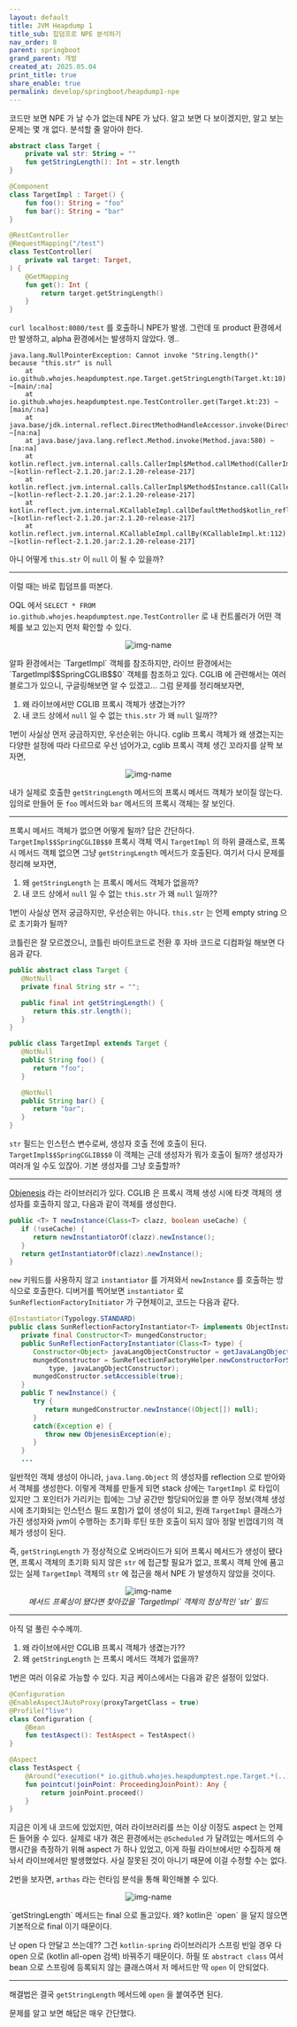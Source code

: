```yaml
---
layout: default
title: JVM Heapdump 1
title_sub: 힙덤프로 NPE 분석하기
nav_order: 8
parent: springboot
grand_parent: 개발 
created_at: 2025.05.04
print_title: true
share_enable: true
permalink: develop/springboot/heapdump1-npe
---
```


코드만 보면 NPE 가 날 수가 없는데 NPE 가 났다. 알고 보면 다 보이겠지만, 알고 보는 문제는 몇 개 없다. 분석할 줄 알아야 한다.  
  
```kotlin
abstract class Target {
    private val str: String = ""
    fun getStringLength(): Int = str.length
}

@Component
class TargetImpl : Target() {
	fun foo(): String = "foo"
	fun bar(): String = "bar"
}

@RestController
@RequestMapping("/test")
class TestController(
    private val target: Target,
) {
    @GetMapping
    fun get(): Int {
        return target.getStringLength()
    }
}
``` 

`curl localhost:8080/test` 를 호출하니 NPE가 발생. 
그런데 또 product 환경에서만 발생하고, alpha 환경에서는 발생하지 않았다. 엥.. 

```
java.lang.NullPointerException: Cannot invoke "String.length()" because "this.str" is null
	at io.github.whojes.heapdumptest.npe.Target.getStringLength(Target.kt:10) ~[main/:na]
	at io.github.whojes.heapdumptest.npe.TestController.get(Target.kt:23) ~[main/:na]
	at java.base/jdk.internal.reflect.DirectMethodHandleAccessor.invoke(DirectMethodHandleAccessor.java:103) ~[na:na]
	at java.base/java.lang.reflect.Method.invoke(Method.java:580) ~[na:na]
	at kotlin.reflect.jvm.internal.calls.CallerImpl$Method.callMethod(CallerImpl.kt:97) ~[kotlin-reflect-2.1.20.jar:2.1.20-release-217]
	at kotlin.reflect.jvm.internal.calls.CallerImpl$Method$Instance.call(CallerImpl.kt:113) ~[kotlin-reflect-2.1.20.jar:2.1.20-release-217]
	at kotlin.reflect.jvm.internal.KCallableImpl.callDefaultMethod$kotlin_reflection(KCallableImpl.kt:207) ~[kotlin-reflect-2.1.20.jar:2.1.20-release-217]
	at kotlin.reflect.jvm.internal.KCallableImpl.callBy(KCallableImpl.kt:112) ~[kotlin-reflect-2.1.20.jar:2.1.20-release-217]
```

아니 어떻게 `this.str` 이 `null` 이 될 수 있을까?  
  
  
---  
이럴 때는 바로 힙덤프를 떠본다.  
  
OQL 에서 `SELECT * FROM io.github.whojes.heapdumptest.npe.TestController` 로 내 컨트롤러가 어떤 객체를 보고 있는지 먼저 확인할 수 있다.  

<p align="center">
  <img alt="img-name" src="/assets/images/heapdump/1_npe_1.png" class="content-image-1"><br>
</p>
알파 환경에서는 `TargetImpl` 객체를 참조하지만, 라이브 환경에서는 `TargetImpl$$SpringCGLIB$$0` 객체를 참조하고 있다. CGLIB 에 관련해서는 여러 블로그가 있으니, 구글링해보면 알 수 있겠고... 그럼 문제를 정리해보자면,

1. 왜 라이브에서만 CGLIB 프록시 객체가 생겼는가??  
2. 내 코드 상에서 `null` 일 수 없는 `this.str` 가 왜 `null` 일까??  
  
1번이 사실상 먼저 궁금하지만, 우선순위는 아니다. cglib 프록시 객체가 왜 생겼는지는 다양한 설정에 따라 다르므로 우선 넘어가고, cglib 프록시 객체 생긴 꼬라지를 살짝 보자면,
<p align="center">
  <img alt="img-name" src="/assets/images/heapdump/1_npe_2.png" class="content-image-1"><br>
</p>

내가 실제로 호출한 `getStringLength` 메서드의 프록시 메서드 객체가 보이질 않는다. 임의로 만들어 둔 `foo` 메서드와 `bar` 메서드의 프록시 객체는 잘 보인다.  
  
  
---  
프록시 메서드 객체가 없으면 어떻게 될까? 답은 간단하다. `TargetImpl$$SpringCGLIB$$0` 프록시 객체 역시 `TargetImpl` 의 하위 클래스로, 프록시 메서드 객체 없으면 그냥 `getStringLength` 메서드가 호출된다. 여기서 다시 문제를 정리해 보자면, 
  
1. 왜 `getStringLength` 는 프록시 메서드 객체가 없을까?  
2. 내 코드 상에서 `null` 일 수 없는 `this.str` 가 왜 `null` 일까??  
  
1번이 사실상 먼저 궁금하지만, 우선순위는 아니다. `this.str` 는 언제 empty string 으로 초기화가 될까? 

코틀린은 잘 모르겠으니, 코틀린 바이트코드로 전환 후 자바 코드로 디컴파일 해보면 다음과 같다.  

```java 
public abstract class Target {
   @NotNull
   private final String str = "";

   public final int getStringLength() {
      return this.str.length();
   }
}

public class TargetImpl extends Target {
   @NotNull
   public String foo() {
      return "foo";
   }

   @NotNull
   public String bar() {
      return "bar";
   }
}
```
  
`str` 필드는 인스턴스 변수로써, 생성자 호출 전에 호출이 된다. `TargetImpl$$SpringCGLIB$$0` 이 객체는 근데 생성자가 뭐가 호출이 될까? 생성자가 여러개 일 수도 있잖아. 기본 생성자를 그냥 호출할까?  
  
--- 
  
[Objenesis](https://github.com/spring-projects/spring-framework/blob/6.1.x/spring-core/src/main/java/org/springframework/objenesis/SpringObjenesis.java) 라는 라이브러리가 있다. CGLIB 은 프록시 객체 생성 시에 타겟 객체의 생성자를 호출하지 않고, 다음과 같이 객체를 생성한다. 
```java
public <T> T newInstance(Class<T> clazz, boolean useCache) {
   if (!useCache) {
      return newInstantiatorOf(clazz).newInstance();
   }
   return getInstantiatorOf(clazz).newInstance();
}
```

`new` 키워드를 사용하지 않고 `instantiator` 를 가져와서 `newInstance` 를 호출하는 방식으로 호출한다. 디버거를 찍어보면 `instantiator` 로 `SunReflectionFactoryInitiator` 가  구현체이고, 코드는 다음과 같다.  

```java
@Instantiator(Typology.STANDARD)
public class SunReflectionFactoryInstantiator<T> implements ObjectInstantiator<T> {
   private final Constructor<T> mungedConstructor;
   public SunReflectionFactoryInstantiator(Class<T> type) {
      Constructor<Object> javaLangObjectConstructor = getJavaLangObjectConstructor();
      mungedConstructor = SunReflectionFactoryHelper.newConstructorForSerialization(
          type, javaLangObjectConstructor);
      mungedConstructor.setAccessible(true);
   }
   public T newInstance() {
      try {
         return mungedConstructor.newInstance((Object[]) null);
      }
      catch(Exception e) {
         throw new ObjenesisException(e);
      }
   }
   ...
```

일반적인 객체 생성이 아니라, `java.lang.Object` 의 생성자를 reflection 으로 받아와서 객체를 생성한다. 이렇게 객체를 만들게 되면 stack 상에는 `TargetImpl` 로 타입이 있지만 그 포인터가 가리키는 힙에는 그냥 공간만 할당되어있을 뿐 아무 정보(객체 생성시에 초기화되는 인스턴스 필드 포함)가 없이 생성이 되고, 원래 `TargetImpl` 클래스가 가진 생성자와 jvm이 수행하는 초기화 루틴 또한 호출이 되지 않아 정말 빈껍데기의 객체가 생성이 된다.  
  
즉, `getStringLength` 가 정상적으로 오버라이드가 되어 프록시 메서드가 생성이 됐다면, 프록시 객체의 초기화 되지 않은 `str` 에 접근할 필요가 없고, 프록시 객체 안에 품고 있는 실제 `TargetImpl` 객체의 `str` 에 접근을 해서 NPE 가 발생하지 않았을 것이다.
<p align="center">
	<img alt="img-name" src="/assets/images/heapdump/1_npe_4.png" class="content-image-1"><br>
	<em>메서드 프록싱이 됐다면 찾아갔을 `TargetImpl` 객체의 정상적인 `str` 필드</em><br>
</p>
  
---  
아직 덜 풀린 수수께끼. 
1. 왜 라이브에서만 CGLIB 프록시 객체가 생겼는가??  
2. 왜 `getStringLength` 는 프록시 메서드 객체가 없을까?  

1번은 여러 이유로 가능할 수 있다. 지금 케이스에서는 다음과 같은 설정이 있었다. 

```kotlin
@Configuration
@EnableAspectJAutoProxy(proxyTargetClass = true)
@Profile("live")
class Configuration {
    @Bean
    fun testAspect(): TestAspect = TestAspect()
}

@Aspect
class TestAspect {
    @Around("execution(* io.github.whojes.heapdumptest.npe.Target.*(..))")
    fun pointcut(joinPoint: ProceedingJoinPoint): Any {
        return joinPoint.proceed()
    }
}

```
  
지금은 이게 내 코드에 있었지만, 여러 라이브러리를 쓰는 이상 이정도 aspect 는 언제든 들어올 수 있다. 실제로 내가 겪은 환경에서는 `@Scheduled` 가 달려있는 메서드의 수행시간을 측정하기 위해 aspect 가 하나 있었고, 이게 하필 라이브에서만 수집하게 해놔서 라이브에서만 발생했었다. 사실 잘못된 것이 아니기 때문에 이걸 수정할 수는 없다.  
  
2번을 보자면, `arthas` 라는 런타임 분석을 통해 확인해볼 수 있다. 
<p align="center">
  <img alt="img-name" src="/assets/images/heapdump/1_npe_3.png" class="content-image-1"><br>
</p>
`getStringLength` 메서드는 final 으로 돌고있다. 왜? kotlin은 `open` 을 달지 않으면 기본적으로 final 이기 때문이다.  
  
난 open 다 안달고 쓰는데?? 그건 `kotlin-spring` 라이브러리가 스프링 빈일 경우 다 open 으로 (kotlin all-open 검색) 바꿔주기 때문이다. 하필 또 `abstract class` 여서 bean 으로 스프링에 등록되지 않는 클래스여서 저 메서드만 딱 `open` 이 안되었다.  
  
---

해결법은 결국 `getStringLength` 메서드에 `open` 을 붙여주면 된다.  
  
문제를 알고 보면 해답은 매우 간단했다.  
 